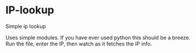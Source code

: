 # IP-lookup
Simple ip lookup


Uses simple modules. If you have ever used python this should be a breeze. Run the file, enter the IP, then watch as it fetches the IP info.

